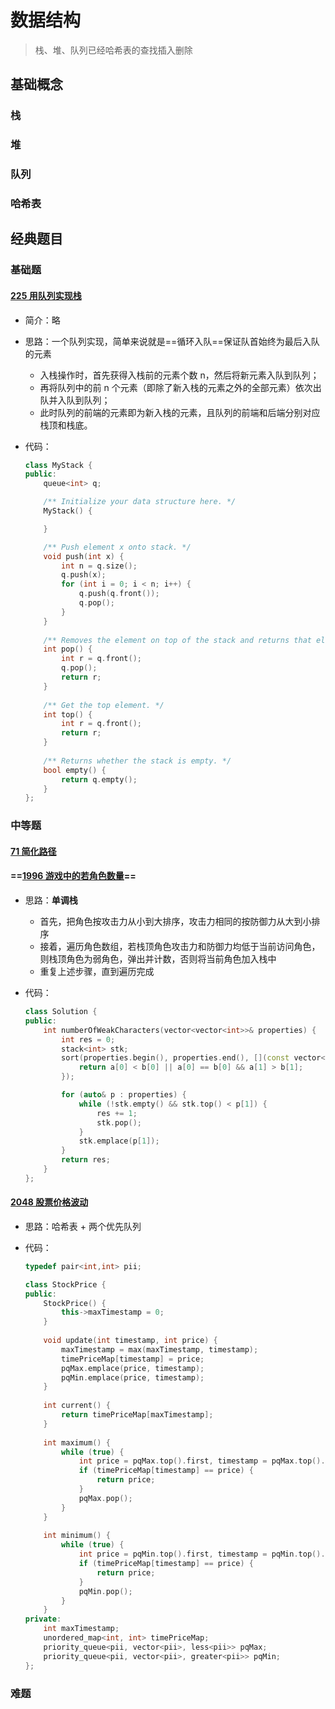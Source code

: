# 数据结构

> 栈、堆、队列已经哈希表的查找插入删除

## 基础概念

### 栈



### 堆



### 队列



### 哈希表



## 经典题目

### 基础题

#### [225 用队列实现栈](https://leetcode-cn.com/problems/implement-stack-using-queues/)

+ 简介：略

+ 思路：一个队列实现，简单来说就是==循环入队==保证队首始终为最后入队的元素

  - 入栈操作时，首先获得入栈前的元素个数 n，然后将新元素入队到队列；
  - 再将队列中的前 n 个元素（即除了新入栈的元素之外的全部元素）依次出队并入队到队列；
  - 此时队列的前端的元素即为新入栈的元素，且队列的前端和后端分别对应栈顶和栈底。

+ 代码：

  ``` c++
  class MyStack {
  public:
      queue<int> q;
  
      /** Initialize your data structure here. */
      MyStack() {
  
      }
  
      /** Push element x onto stack. */
      void push(int x) {
          int n = q.size();
          q.push(x);
          for (int i = 0; i < n; i++) {
              q.push(q.front());
              q.pop();
          }
      }
      
      /** Removes the element on top of the stack and returns that element. */
      int pop() {
          int r = q.front();
          q.pop();
          return r;
      }
      
      /** Get the top element. */
      int top() {
          int r = q.front();
          return r;
      }
      
      /** Returns whether the stack is empty. */
      bool empty() {
          return q.empty();
      }
  };
  ```

  

### 中等题

#### [71 简化路径](https://leetcode-cn.com/problems/simplify-path/)

#### ==[1996 游戏中的若角色数量](https://leetcode-cn.com/problems/the-number-of-weak-characters-in-the-game/)==

+ 思路：**单调栈**

  - 首先，把角色按攻击力从小到大排序，攻击力相同的按防御力从大到小排序
  - 接着，遍历角色数组，若栈顶角色攻击力和防御力均低于当前访问角色，则栈顶角色为弱角色，弹出并计数，否则将当前角色加入栈中
  - 重复上述步骤，直到遍历完成

+ 代码：

  ``` c++
  class Solution {
  public:
      int numberOfWeakCharacters(vector<vector<int>>& properties) {
          int res = 0;
          stack<int> stk;
          sort(properties.begin(), properties.end(), [](const vector<int>& a, const vector<int>& b) {
              return a[0] < b[0] || a[0] == b[0] && a[1] > b[1];
          });
  
          for (auto& p : properties) {
              while (!stk.empty() && stk.top() < p[1]) {
                  res += 1;
                  stk.pop();
              }
              stk.emplace(p[1]);
          }
          return res;
      }
  };
  ```

#### [2048 股票价格波动](https://leetcode-cn.com/problems/stock-price-fluctuation/submissions/)

+ 思路：哈希表 + 两个优先队列

+ 代码：

  ``` c++
  typedef pair<int,int> pii;
  
  class StockPrice {
  public:
      StockPrice() {
          this->maxTimestamp = 0;
      }
      
      void update(int timestamp, int price) {
          maxTimestamp = max(maxTimestamp, timestamp);
          timePriceMap[timestamp] = price;
          pqMax.emplace(price, timestamp);
          pqMin.emplace(price, timestamp);
      }
      
      int current() {
          return timePriceMap[maxTimestamp];
      }
      
      int maximum() {
          while (true) {
              int price = pqMax.top().first, timestamp = pqMax.top().second;
              if (timePriceMap[timestamp] == price) {
                  return price;
              }
              pqMax.pop();
          }
      }
      
      int minimum() {
          while (true) {
              int price = pqMin.top().first, timestamp = pqMin.top().second;
              if (timePriceMap[timestamp] == price) {
                  return price;
              }
              pqMin.pop();
          }
      }
  private:
      int maxTimestamp;
      unordered_map<int, int> timePriceMap;
      priority_queue<pii, vector<pii>, less<pii>> pqMax;
      priority_queue<pii, vector<pii>, greater<pii>> pqMin;
  };
  ```

  


### 难题



